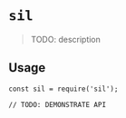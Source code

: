 # `sil`

> TODO: description

## Usage

```
const sil = require('sil');

// TODO: DEMONSTRATE API
```
